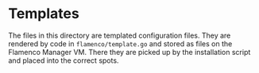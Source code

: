 # Templates

The files in this directory are templated configuration files. They are rendered by code in
`flamenco/template.go` and stored as files on the Flamenco Manager VM. There they are picked up by
the installation script and placed into the correct spots.
